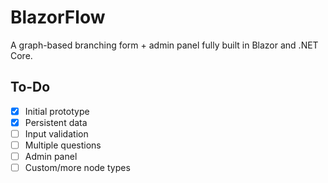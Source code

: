 ﻿# BlazorFlow
A graph-based branching form + admin panel fully built in Blazor and .NET Core.

## To-Do

- [x] Initial prototype
- [x] Persistent data
- [ ] Input validation
- [ ] Multiple questions
- [ ] Admin panel
- [ ] Custom/more node types
